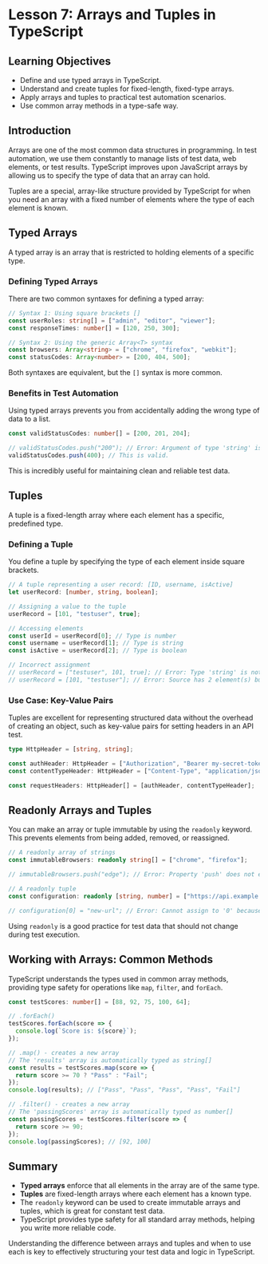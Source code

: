 # Lesson 7: Arrays and Tuples in TypeScript

## Learning Objectives
- Define and use typed arrays in TypeScript.
- Understand and create tuples for fixed-length, fixed-type arrays.
- Apply arrays and tuples to practical test automation scenarios.
- Use common array methods in a type-safe way.

## Introduction
Arrays are one of the most common data structures in programming. In test automation, we use them constantly to manage lists of test data, web elements, or test results. TypeScript improves upon JavaScript arrays by allowing us to specify the type of data that an array can hold.

Tuples are a special, array-like structure provided by TypeScript for when you need an array with a fixed number of elements where the type of each element is known.

## Typed Arrays
A typed array is an array that is restricted to holding elements of a specific type.

### Defining Typed Arrays
There are two common syntaxes for defining a typed array:

```typescript
// Syntax 1: Using square brackets []
const userRoles: string[] = ["admin", "editor", "viewer"];
const responseTimes: number[] = [120, 250, 300];

// Syntax 2: Using the generic Array<T> syntax
const browsers: Array<string> = ["chrome", "firefox", "webkit"];
const statusCodes: Array<number> = [200, 404, 500];
```
Both syntaxes are equivalent, but the `[]` syntax is more common.

### Benefits in Test Automation
Using typed arrays prevents you from accidentally adding the wrong type of data to a list.

```typescript
const validStatusCodes: number[] = [200, 201, 204];

// validStatusCodes.push("200"); // Error: Argument of type 'string' is not assignable to parameter of type 'number'.
validStatusCodes.push(400); // This is valid.
```
This is incredibly useful for maintaining clean and reliable test data.

## Tuples
A tuple is a fixed-length array where each element has a specific, predefined type.

### Defining a Tuple
You define a tuple by specifying the type of each element inside square brackets.

```typescript
// A tuple representing a user record: [ID, username, isActive]
let userRecord: [number, string, boolean];

// Assigning a value to the tuple
userRecord = [101, "testuser", true];

// Accessing elements
const userId = userRecord[0]; // Type is number
const username = userRecord[1]; // Type is string
const isActive = userRecord[2]; // Type is boolean

// Incorrect assignment
// userRecord = ["testuser", 101, true]; // Error: Type 'string' is not assignable to type 'number'.
// userRecord = [101, "testuser"]; // Error: Source has 2 element(s) but target requires 3.
```

### Use Case: Key-Value Pairs
Tuples are excellent for representing structured data without the overhead of creating an object, such as key-value pairs for setting headers in an API test.

```typescript
type HttpHeader = [string, string];

const authHeader: HttpHeader = ["Authorization", "Bearer my-secret-token"];
const contentTypeHeader: HttpHeader = ["Content-Type", "application/json"];

const requestHeaders: HttpHeader[] = [authHeader, contentTypeHeader];
```

## Readonly Arrays and Tuples
You can make an array or tuple immutable by using the `readonly` keyword. This prevents elements from being added, removed, or reassigned.

```typescript
// A readonly array of strings
const immutableBrowsers: readonly string[] = ["chrome", "firefox"];

// immutableBrowsers.push("edge"); // Error: Property 'push' does not exist on type 'readonly string[]'.

// A readonly tuple
const configuration: readonly [string, number] = ["https://api.example.com", 30000];

// configuration[0] = "new-url"; // Error: Cannot assign to '0' because it is a read-only property.
```
Using `readonly` is a good practice for test data that should not change during test execution.

## Working with Arrays: Common Methods
TypeScript understands the types used in common array methods, providing type safety for operations like `map`, `filter`, and `forEach`.

```typescript
const testScores: number[] = [88, 92, 75, 100, 64];

// .forEach()
testScores.forEach(score => {
  console.log(`Score is: ${score}`);
});

// .map() - creates a new array
// The 'results' array is automatically typed as string[]
const results = testScores.map(score => {
  return score >= 70 ? "Pass" : "Fail";
});
console.log(results); // ["Pass", "Pass", "Pass", "Pass", "Fail"]

// .filter() - creates a new array
// The 'passingScores' array is automatically typed as number[]
const passingScores = testScores.filter(score => {
  return score >= 90;
});
console.log(passingScores); // [92, 100]
```

## Summary
- **Typed arrays** enforce that all elements in the array are of the same type.
- **Tuples** are fixed-length arrays where each element has a known type.
- The `readonly` keyword can be used to create immutable arrays and tuples, which is great for constant test data.
- TypeScript provides type safety for all standard array methods, helping you write more reliable code.

Understanding the difference between arrays and tuples and when to use each is key to effectively structuring your test data and logic in TypeScript.